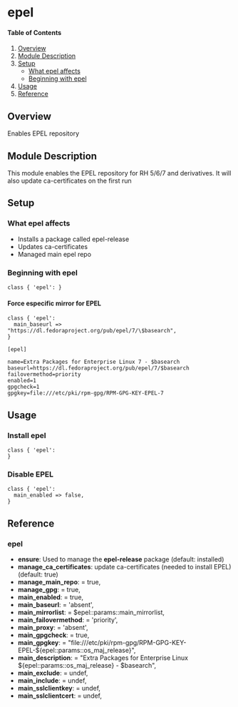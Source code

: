 # epel

#### Table of Contents

1. [Overview](#overview)
2. [Module Description](#module-description)
3. [Setup](#setup)
    * [What epel affects](#what-epel-affects)
    * [Beginning with epel](#beginning-with-epel)
4. [Usage](#usage)
5. [Reference](#reference)

## Overview

Enables EPEL repository

## Module Description

This module enables the EPEL repository for RH 5/6/7 and derivatives. It will
also update ca-certificates on the first run

## Setup

### What epel affects

* Installs a package called epel-release
* Updates ca-certificates
* Managed main epel repo

### Beginning with epel

```puppet
class { 'epel': }
```

#### Force especific mirror for EPEL

```puppet
class { 'epel':
  main_baseurl => "https://dl.fedoraproject.org/pub/epel/7/\$basearch",
}
```

```
[epel]

name=Extra Packages for Enterprise Linux 7 - $basearch
baseurl=https://dl.fedoraproject.org/pub/epel/7/$basearch
failovermethod=priority
enabled=1
gpgcheck=1
gpgkey=file:///etc/pki/rpm-gpg/RPM-GPG-KEY-EPEL-7
```

##  Usage

### Install epel

```puppet
class { 'epel':
}
```

### Disable EPEL

```
class { 'epel':
  main_enabled => false,
}
```

## Reference

### epel


* **ensure**: Used to manage the **epel-release** package (default: installed)
* **manage_ca_certificates**: update ca-certificates (needed to install EPEL) (default: true)
* **manage_main_repo**:       = true,
* **manage_gpg**:             = true,
* **main_enabled**:           = true,
* **main_baseurl**:           = 'absent',
* **main_mirrorlist**:        = $epel::params::main_mirrorlist,
* **main_failovermethod**:    = 'priority',
* **main_proxy**:             = 'absent',
* **main_gpgcheck**:          = true,
* **main_gpgkey**:            = "file:///etc/pki/rpm-gpg/RPM-GPG-KEY-EPEL-${epel::params::os_maj_release}",
* **main_description**:       = "Extra Packages for Enterprise Linux ${epel::params::os_maj_release} - \$basearch",
* **main_exclude**:           = undef,
* **main_include**:           = undef,
* **main_sslclientkey**:      = undef,
* **main_sslclientcert**:     = undef,
